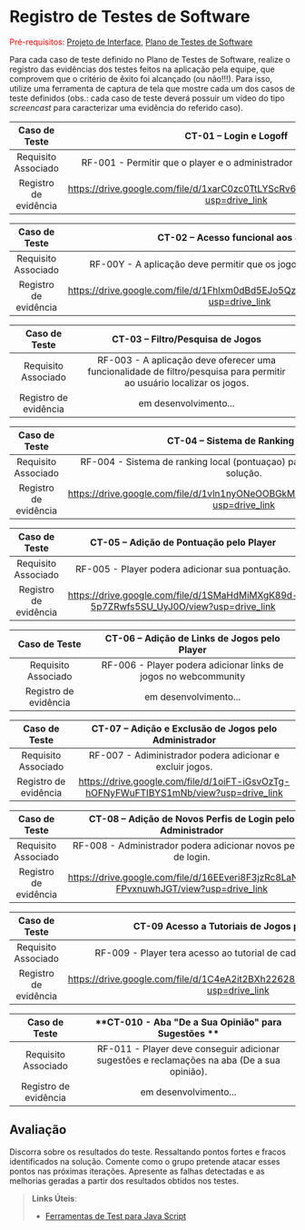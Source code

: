 # Registro de Testes de Software

<span style="color:red">Pré-requisitos: <a href="3-Projeto de Interface.md"> Projeto de Interface</a></span>, <a href="8-Plano de Testes de Software.md"> Plano de Testes de Software</a>

Para cada caso de teste definido no Plano de Testes de Software, realize o registro das evidências dos testes feitos na aplicação pela equipe, que comprovem que o critério de êxito foi alcançado (ou não!!!). Para isso, utilize uma ferramenta de captura de tela que mostre cada um dos casos de teste definidos (obs.: cada caso de teste deverá possuir um vídeo do tipo _screencast_ para caracterizar uma evidência do referido caso).

| **Caso de Teste** 	| **CT-01 – Login e Logoff** 	|
|:---:	|:---:	|
|	Requisito Associado 	| RF-001 - Permitir que o player e o administrador efetue o login e logoff. |
|Registro de evidência | https://drive.google.com/file/d/1xarC0zc0TtLYScRv620qnukZI_E2qmkq/view?usp=drive_link |

| **Caso de Teste** 	| **CT-02 –	Acesso funcional aos Jogos** 	|
|:---:	|:---:	|
|	Requisito Associado 	| RF-00Y - A aplicação deve permitir que os jogos possam ser jogados |
|Registro de evidência | https://drive.google.com/file/d/1Fhlxm0dBd5EJo5QzrfL_y7nKJHUuwH1R/view?usp=drive_link |


| **Caso de Teste** 	| **CT-03 – Filtro/Pesquisa de Jogos** 	|
|:---:	|:---:	|
|	Requisito Associado 	| RF-003 - A aplicação deve oferecer uma funcionalidade de filtro/pesquisa para permitir ao usuário localizar os jogos.|
|Registro de evidência |em desenvolvimento... |

| **Caso de Teste** 	| **CT-04 – Sistema de Ranking Local** 	|
|:---:	|:---:	|
|	Requisito Associado 	| RF-004 - Sistema de ranking local (pontuaçao) para algumas aplicaçoes na solução.|
|Registro de evidência |https://drive.google.com/file/d/1vln1nyONeOOBGkMebTgMjZVS5Kw13LK8/view?usp=drive_link  |

| **Caso de Teste** 	| **CT-05 – Adição de Pontuação pelo Player** 	|
|:---:	|:---:	
|	Requisito Associado 	| RF-005 - Player podera adicionar sua pontuação.|
|Registro de evidência |https://drive.google.com/file/d/1SMaHdMiMXgK89d-5p7ZRwfs5SU_UyJ0O/view?usp=drive_link |

| **Caso de Teste** 	| **CT-06 – Adição de Links de Jogos pelo Player** 	|
|:---:	|:---:	
|	Requisito Associado 	| RF-006 - Player podera adicionar links de jogos no webcommunity|
|Registro de evidência |em desenvolvimento...|

| **Caso de Teste** 	| **CT-07 – Adição e Exclusão de Jogos pelo Administrador** 	|
|:---:	|:---:	
|	Requisito Associado 	| RF-007 - Adiministrador podera adicionar e excluir jogos.|
|Registro de evidência |https://drive.google.com/file/d/1oiFT-iGsvOzTg-hOFNyFWuFTIBYS1mNb/view?usp=drive_link |

| **Caso de Teste** 	| **CT-08 – Adição de Novos Perfis de Login pelo Administrador** 	|
|:---:	|:---:	
|	Requisito Associado 	| RF-008 - Administrador podera adicionar novos perfils de login.|
|Registro de evidência |https://drive.google.com/file/d/16EEveri8F3jzRc8LaNrm-FPvxnuwhJGT/view?usp=drive_link |

| **Caso de Teste** 	| **CT-09 Acesso a Tutoriais de Jogos pelo Player** 	|
|:---:	|:---:	
|	Requisito Associado 	| RF-009 - Player tera acesso ao tutorial de cada jogo na aplicação.|
|Registro de evidência |https://drive.google.com/file/d/1C4eA2it2BXh226284Uogehxc2ckEwzvi/view?usp=drive_link |

| **Caso de Teste** 	| **CT-010 - Aba "De a Sua Opinião" para Sugestões ** 	|
|:---:	|:---:	
|	Requisito Associado 	| RF-011 - Player deve conseguir adicionar sugestões e reclamações na aba (De a sua opinião).|
|Registro de evidência |em desenvolvimento... |

## Avaliação

Discorra sobre os resultados do teste. Ressaltando pontos fortes e fracos identificados na solução. Comente como o grupo pretende atacar esses pontos nas próximas iterações. Apresente as falhas detectadas e as melhorias geradas a partir dos resultados obtidos nos testes.

> **Links Úteis**:
> - [Ferramentas de Test para Java Script](https://geekflare.com/javascript-unit-testing/)
